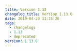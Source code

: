 ```yaml
---
title: Version 1.13
changelog_title: Version 1.13.6
date: 2019-04-29 11:35:20
tags:
  - changelogs
  - 1.13
  - deprecated
version: 1.13.6
---
```


<script src="https://gist.github.com/spinnaker-release/8748354e0de3ead0e5871eb1d0b5bbc6.js"/>

